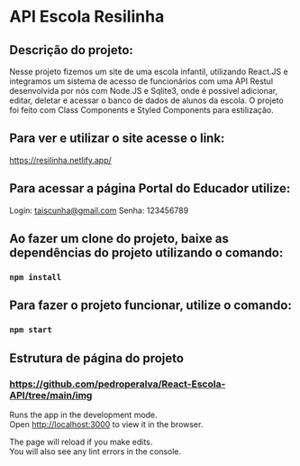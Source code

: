 # API Escola Resilinha

## Descrição do projeto:

Nesse projeto fizemos um site de uma escola infantil, utilizando React.JS e integramos um sistema de acesso de funcionários com uma API Restul desenvolvida por nós com Node.JS e Sqlite3, onde é possível adicionar, editar, deletar e acessar o banco de dados de alunos da escola. O projeto foi feito com Class Components e Styled Components para estilização.

## Para ver e utilizar o site acesse o link: 

https://resilinha.netlify.app/

## Para acessar a página Portal do Educador utilize:

Login: taiscunha@gmail.com Senha: 123456789

## Ao fazer um clone do projeto, baixe as dependências do projeto utilizando o comando:

### `npm install`

## Para fazer o projeto funcionar, utilize o comando:

### `npm start`

## Estrutura de página do projeto

### https://github.com/pedroperalva/React-Escola-API/tree/main/img


Runs the app in the development mode.\
Open [http://localhost:3000](http://localhost:3000) to view it in the browser.

The page will reload if you make edits.\
You will also see any lint errors in the console.


